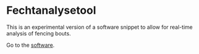 # Fechtanalysetool
This is an experimental version of a software snippet to allow for real-time analysis of fencing bouts.

Go to the [software](https://ltotheois.github.io/Fechtanalyse/Fechten.html).

